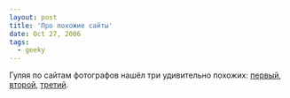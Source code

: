 ```yaml
---
layout: post
title: 'Про похожие сайты'
date: Oct 27, 2006
tags:
  - geeky
---
```


Гуляя по сайтам фотографов нашёл три удивительно похожих: [первый](http://www.michaelkenna.net/ "Michael Kenna"), [второй](http://dmitriymoroz.ru/ "Дмитрий Мороз"), [третий](http://www.silverimage.ru/ "Анастасия Медведева").
